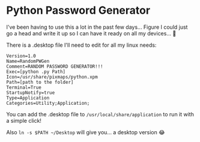# Python Password Generator

I've been having to use this a lot in the past few days... Figure I could just go a head and write it up so I can have it ready on all my devices... :information_desk_person:

There is a .desktop file I'll need to edit for all my linux needs:

```[Desktop Entry]
Version=1.0
Name=RandomPWGen
Comment=RANDOM PASSWORD GENERATOR!!!
Exec=[python .py Path]
Icon=/usr/share/pixmaps/python.xpm
Path=[path to the folder]
Terminal=True
StartupNotify=true
Type=Application
Categories=Utility;Application;
```

You can add the .desktop file to `/usr/local/share/application` to run it with a simple click!

Also `ln -s $PATH ~/Desktop` will give you... a desktop version :joy:
